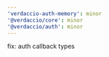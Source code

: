 ```yaml
---
'verdaccio-auth-memory': minor
'@verdaccio/core': minor
'@verdaccio/auth': minor
---
```


fix: auth callback types
